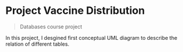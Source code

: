 # Project Vaccine Distribution
> Databases course project

In this project, I desgined first conceptual UML diagram to describe the relation of different tables. 

